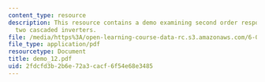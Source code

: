 ```yaml
---
content_type: resource
description: This resource contains a demo examining second order responses using
  two cascaded inverters.
file: /media/https%3A/open-learning-course-data-rc.s3.amazonaws.com/6-002-circuits-and-electronics-spring-2007/2fdcfd3b2b6e72a3cacf6f54e68e3485_demo_12.pdf
file_type: application/pdf
resourcetype: Document
title: demo_12.pdf
uid: 2fdcfd3b-2b6e-72a3-cacf-6f54e68e3485
---
```

